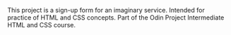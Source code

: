 This project is a sign-up form for an imaginary service. Intended for practice of HTML and CSS concepts. Part of the Odin Project Intermediate HTML and CSS course.
